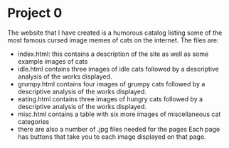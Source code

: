 # Project 0

The website that I have created is a humorous catalog listing
some of the most famous cursed image memes of cats on the
internet. The files are:
- index.html: this contains a description of the site as well as some example images of cats
- idle.html contains three images of idle cats followed by a descriptive analysis of the works displayed.
- grumpy.html contains four images of grumpy cats followed by a descriptive analysis of the works displayed.
- eating.html contains three images of hungry cats followed by a descriptive analysis of the works displayed.
- misc.html contains a table with six more images of
miscellaneous cat categories
- there are also a number of .jpg files needed for the pages
Each page has buttons that take you to each image displayed on that page.
